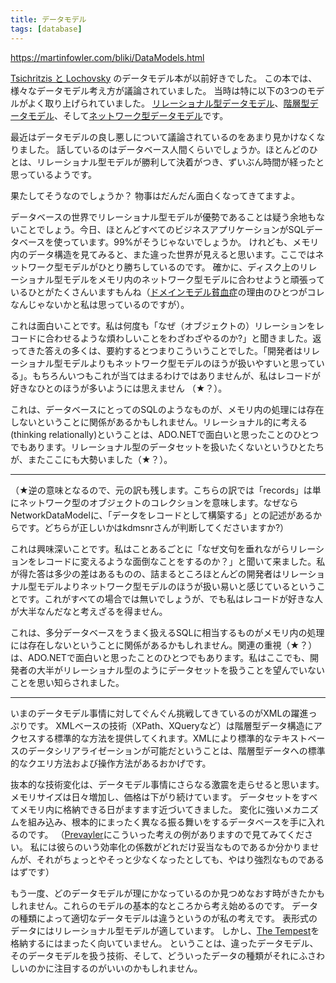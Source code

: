 ```yaml
---
title: データモデル
tags: [database]
---
```


https://martinfowler.com/bliki/DataModels.html

[Tsichritzis と Lochovsky](http://www.amazon.com/exec/obidos/tg/detail/-/0131964283) のデータモデル本が以前好きでした。
この本では、様々なデータモデル考え方が議論されていました。
当時は特に以下の3つのモデルがよく取り上げられていました。
[リレーショナル型データモデル](/RelationalDataModel)、[階層型データモデル](/HierarchicDataModel)、そして[ネットワーク型データモデル](/NetworkDataModel)です。

最近はデータモデルの良し悪しについて議論されているのをあまり見かけなくなりました。
話しているのはデータベース人間くらいでしょうか。ほとんどのひとは、リレーショナル型モデルが勝利して決着がつき、ずいぶん時間が経ったと思っているようです。

果たしてそうなのでしょうか？ 物事はだんだん面白くなってきてますよ。

データベースの世界でリレーショナル型モデルが優勢であることは疑う余地もないことでしょう。今日、ほとんどすべてのビジネスアプリケーションがSQLデータベースを使っています。99%がそうじゃないでしょうか。
けれども、メモリ内のデータ構造を見てみると、また違った世界が見えると思います。ここではネットワーク型モデルがひとり勝ちしているのです。
確かに、ディスク上のリレーショナル型モデルをメモリ内のネットワーク型モデルに合わせようと頑張っているひとがたくさんいますもんね（[ドメインモデル貧血症](/AnemicDomainModel)の理由のひとつがコレなんじゃないかと私は思っているのですが）。

これは面白いことです。私は何度も「なぜ（オブジェクトの）リレーションをレコードに合わせるような煩わしいことをわざわざやるのか?」と聞きました。返ってきた答えの多くは、要約するとつまりこういうことでした。「開発者はリレーショナル型モデルよりもネットワーク型モデルのほうが扱いやすいと思っている」。もちろんいつもこれが当てはまるわけではありませんが、私はレコードが好きなひとのほうが多いようには思えません
（★？）。

これは、データベースにとってのSQLのようなものが、メモリ内の処理には存在しないということに関係があるかもしれません。リレーショナル的に考える(thinking relationally)ということは、ADO.NETで面白いと思ったことのひとつでもあります。リレーショナル型のデータセットを扱いたくないというひとたちが、またここにも大勢いました（★？）。

----
（★逆の意味となるので、元の訳も残します。こちらの訳では「records」は単にネットワーク型のオブジェクトのコレクションを意味します。なぜならNetworkDataModelに、「データをレコードとして構築する」との記述があるからです。どちらが正しいかはkdmsnrさんが判断してくださいますか?）

これは興味深いことです。私はことあるごとに「なぜ文句を垂れながらリレーションをレコードに変えるような面倒なことをするのか？」と聞いて来ました。私が得た答は多少の差はあるものの、詰まるところほとんどの開発者はリレーショナル型モデルよりネットワーク型モデルのほうが扱い易いと感じているということです。これがすべての場合では無いでしょうが、でも私はレコードが好きな人が大半なんだなと考えざるを得ません。

これは、多分データベースをうまく扱えるSQLに相当するものがメモリ内の処理には存在しないということに関係があるかもしれません。関連の重視（★？）は、ADO.NETで面白いと思ったことのひとつでもあります。私はここでも、開発者の大半がリレーショナル型のようにデータセットを扱うことを望んでいないことを思い知らされました。

----

いまのデータモデル事情に対してぐんぐん挑戦してきているのがXMLの躍進っぷりです。
XMLベースの技術（XPath、XQueryなど）は階層型データ構造にアクセスする標準的な方法を提供してくれます。XMLにより標準的なテキストベースのデータシリアライゼーションが可能だということは、階層型データへの標準的なクエリ方法および操作方法があるおかげです。

抜本的な技術変化は、データモデル事情にさらなる激震を走らせると思います。
メモリサイズは日々増加し、価格は下がり続けています。
データセットをすべてメモリ内に格納できる日がますます近づいてきました。
変化に強いメカニズムを組み込み、根本的にまったく異なる振る舞いをするデータベースを手に入れるのです。
（[Prevayler](http://www.prevayler.org/)にこういった考えの例がありますので見てみてください。
私には彼らのいう効率化の係数がどれだけ妥当なものであるか分かりませんが、それがちょっとやそっと少なくなったとしても、やはり強烈なものであるはずです）

もう一度、どのデータモデルが理にかなっているのか見つめなおす時がきたかもしれません。これらのモデルの基本的なところから考え始めるのです。
データの種類によって適切なデータモデルは違うというのが私の考えです。
表形式のデータにはリレーショナル型モデルが適しています。
しかし、[The Tempest](http://www.gutenberg.net/browse/BIBREC/BR2235.HTM)を格納するにはまったく向いていません。
ということは、違ったデータモデル、そのデータモデルを扱う技術、そして、どういったデータの種類がそれにふさわしいのかに注目するのがいいのかもしれません。
